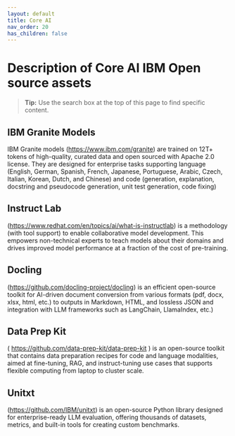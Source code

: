 ```yaml
---
layout: default
title: Core AI
nav_order: 20
has_children: false
---
```


# Description of Core  AI IBM Open source assets 

> **Tip:** Use the search box at the top of this page to find specific content.


## IBM Granite Models  
IBM Granite models (https://www.ibm.com/granite) are trained on 12T+ tokens of high-quality, curated data and open sourced with Apache 2.0 license.   They are designed for enterprise tasks supporting language (English, German, Spanish, French, Japanese, Portuguese, Arabic, Czech, Italian, Korean, Dutch, and Chinese) and code (generation, explanation, docstring and pseudocode generation, unit test generation, code fixing)
## Instruct Lab
(https://www.redhat.com/en/topics/ai/what-is-instructlab) is a methodology (with tool support) to enable collaborative model development.  This empowers non-technical experts to teach models about their domains and drives improved model performance at a fraction of the cost of pre-training. 
## Docling 
(https://github.com/docling-project/docling) is an efficient open-source toolkit for AI-driven document conversion from various formats (pdf, docx, xlsx, html, etc.)  to outputs in Markdown, HTML, and lossless JSON and integration with LLM frameworks such as LangChain, LlamaIndex, etc.)
## Data Prep Kit 
( https://github.com/data-prep-kit/data-prep-kit ) is an open-source toolkit that contains data preparation recipes for code and language modalities, aimed at fine-tuning, RAG, and instruct-tuning use cases that supports flexible computing from laptop to cluster scale.
## Unitxt 
(https://github.com/IBM/unitxt) is an open-source Python library designed for enterprise-ready LLM evaluation, offering thousands of datasets, metrics, and built-in tools for creating custom benchmarks.  



